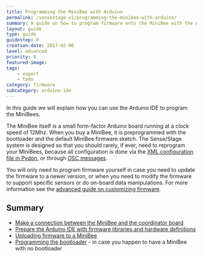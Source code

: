 ```yaml
---
title: Programming the MiniBee with Arduino
permalink: /sensestage-v1/programming-the-minibee-with-arduino/
summary: A guide on how to program firmware onto the MiniBee with the Arduino IDE
layout: guide
type: guide
guidestep: 0
creation-date: 2017-02-06
level: advanced
priority: 8
featured-image:
tags:
    - expert
    - todo
category: firmware
subcategory: arduino-ide
---
```


In this guide we will explain how you can use the Arduino IDE to program the MiniBees.

The MiniBee itself is a small form-factor Arduino board running at a clock speed of 12Mhz. When you buy a MiniBee, it is preprogrammed with the bootloader and the default MiniBee firmware sketch. The Sense/Stage system is designed so that you should rarely, if ever, need to reprogram your MiniBees, because all configuration is done via the [XML configuration file in Pydon](/sensestage-v1/configuration-file/configuration-file), or through [OSC messages](/sensestage-v1/creating-minibee-configurations-via-osc/).

You will only need to program firmware yourself in case you need to update the firmware to a newer version, or when you need to modify the firmware to support specific sensors or do on-board data manipulations. For more information see the [advanced guide on customizing firmware](/sensestage-v1/customizing-firmware).

## Summary

* [Make a connection between the MiniBee and the coordinator board](connecting-the-minibee-and-coordinator-board)
* [Prepare the Arduino IDE with firmware libraries and hardware definitions](prepare-the-arduino-ide)
* [Uploading firmware to a MiniBee](uploading-firmware)
* [Programming the bootloader](programming-the-bootloader) - in case you happen to have a MiniBee with no bootloader
